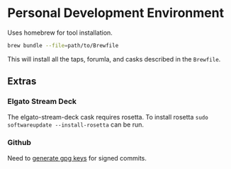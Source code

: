 # Personal Development Environment

Uses homebrew for tool installation.

```bash
brew bundle --file=path/to/Brewfile
```

This will install all the taps, forumla, and casks described in the `Brewfile`.

## Extras

### Elgato Stream Deck

The elgato-stream-deck cask requires rosetta.  To install rosetta `sudo softwareupdate --install-rosetta` can be run.

### Github

Need to [generate gpg keys](https://docs.github.com/en/authentication/managing-commit-signature-verification/generating-a-new-gpg-key) for signed commits.